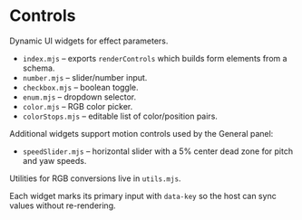 # Controls

Dynamic UI widgets for effect parameters.

- `index.mjs` – exports `renderControls` which builds form elements from a schema.
- `number.mjs` – slider/number input.
- `checkbox.mjs` – boolean toggle.
- `enum.mjs` – dropdown selector.
- `color.mjs` – RGB color picker.
- `colorStops.mjs` – editable list of color/position pairs.

Additional widgets support motion controls used by the General panel:
- `speedSlider.mjs` – horizontal slider with a 5% center dead zone for pitch and yaw speeds.

Utilities for RGB conversions live in `utils.mjs`.

Each widget marks its primary input with `data-key` so the host can sync values without re-rendering.

